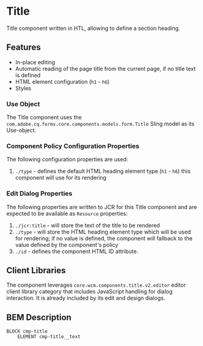 <!--/*~~~~~~~~~~~~~~~~~~~~~~~~~~~~~~~~~~~~~~~~~~~~~~~~~~~~~~~~~~~~~~~~~~~~~~~~~~
  ~ Copyright 2022 Adobe
  ~
  ~ Licensed under the Apache License, Version 2.0 (the "License");
  ~ you may not use this file except in compliance with the License.
  ~ You may obtain a copy of the License at
  ~
  ~     http://www.apache.org/licenses/LICENSE-2.0
  ~
  ~ Unless required by applicable law or agreed to in writing, software
  ~ distributed under the License is distributed on an "AS IS" BASIS,
  ~ WITHOUT WARRANTIES OR CONDITIONS OF ANY KIND, either express or implied.
  ~ See the License for the specific language governing permissions and
  ~ limitations under the License.
  ~~~~~~~~~~~~~~~~~~~~~~~~~~~~~~~~~~~~~~~~~~~~~~~~~~~~~~~~~~~~~~~~~~~~~~~~~*/-->
Title 
====
Title component written in HTL, allowing to define a section heading.

## Features

* In-place editing
* Automatic reading of the page title from the current page, if no title text is defined
* HTML element configuration (`h1` - `h6`)
* Styles

### Use Object
The Title component uses the `com.adobe.cq.forms.core.components.models.form.Title` Sling model as its Use-object.

### Component Policy Configuration Properties
The following configuration properties are used:

1. `./type` - defines the default HTML heading element type (`h1` - `h6`) this component will use for its rendering

### Edit Dialog Properties
The following properties are written to JCR for this Title component and are expected to be available as `Resource` properties:

1. `./jcr:title` - will store the text of the title to be rendered
2. `./type` - will store the HTML heading element type which will be used for rendering; if no value is defined, the component will fallback
to the value defined by the component's policy
3. `./id` - defines the component HTML ID attribute.

## Client Libraries
The component leverages `core.wcm.components.title.v2.editor` editor client library category that includes JavaScript
handling for dialog interaction. It is already included by its edit and design dialogs.

## BEM Description
```
BLOCK cmp-title
    ELEMENT cmp-title__text
```
